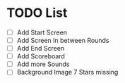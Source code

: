 # TODO List

- [ ] Add Start Screen
- [ ] Add Screen In between Rounds
- [ ] Add End Screen
- [ ] Add Scoreboard
- [ ] Add more Sounds
- [ ] Background Image 7 Stars missing